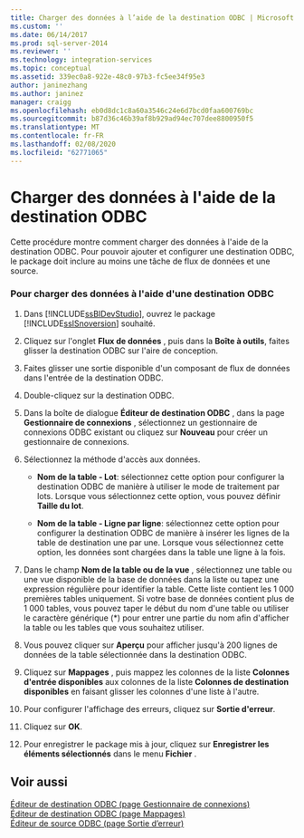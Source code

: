 ```yaml
---
title: Charger des données à l’aide de la destination ODBC | Microsoft Docs
ms.custom: ''
ms.date: 06/14/2017
ms.prod: sql-server-2014
ms.reviewer: ''
ms.technology: integration-services
ms.topic: conceptual
ms.assetid: 339ec0a8-922e-48c0-97b3-fc5ee34f95e3
author: janinezhang
ms.author: janinez
manager: craigg
ms.openlocfilehash: eb0d8dc1c8a60a3546c24e6d7bcd0faa600769bc
ms.sourcegitcommit: b87d36c46b39af8b929ad94ec707dee8800950f5
ms.translationtype: MT
ms.contentlocale: fr-FR
ms.lasthandoff: 02/08/2020
ms.locfileid: "62771065"
---
```

# <a name="load-data-by-using-the-odbc-destination"></a>Charger des données à l'aide de la destination ODBC
  Cette procédure montre comment charger des données à l'aide de la destination ODBC. Pour pouvoir ajouter et configurer une destination ODBC, le package doit inclure au moins une tâche de flux de données et une source.  
  
### <a name="to-load-data-using-an-odbc-destination"></a>Pour charger des données à l'aide d'une destination ODBC  
  
1.  Dans [!INCLUDE[ssBIDevStudio](../../includes/ssbidevstudio-md.md)], ouvrez le package [!INCLUDE[ssISnoversion](../../includes/ssisnoversion-md.md)] souhaité.  
  
2.  Cliquez sur l'onglet **Flux de données** , puis dans la **Boîte à outils**, faites glisser la destination ODBC sur l'aire de conception.  
  
3.  Faites glisser une sortie disponible d'un composant de flux de données dans l'entrée de la destination ODBC.  
  
4.  Double-cliquez sur la destination ODBC.  
  
5.  Dans la boîte de dialogue **Éditeur de destination ODBC** , dans la page **Gestionnaire de connexions** , sélectionnez un gestionnaire de connexions ODBC existant ou cliquez sur **Nouveau** pour créer un gestionnaire de connexions.  
  
6.  Sélectionnez la méthode d'accès aux données.  
  
    -   **Nom de la table - Lot**: sélectionnez cette option pour configurer la destination ODBC de manière à utiliser le mode de traitement par lots. Lorsque vous sélectionnez cette option, vous pouvez définir **Taille du lot**.  
  
    -   **Nom de la table - Ligne par ligne**: sélectionnez cette option pour configurer la destination ODBC de manière à insérer les lignes de la table de destination une par une. Lorsque vous sélectionnez cette option, les données sont chargées dans la table une ligne à la fois.  
  
7.  Dans le champ **Nom de la table ou de la vue** , sélectionnez une table ou une vue disponible de la base de données dans la liste ou tapez une expression régulière pour identifier la table. Cette liste contient les 1 000 premières tables uniquement. Si votre base de données contient plus de 1 000 tables, vous pouvez taper le début du nom d'une table ou utiliser le caractère générique (*) pour entrer une partie du nom afin d'afficher la table ou les tables que vous souhaitez utiliser.  
  
8.  Vous pouvez cliquer sur **Aperçu** pour afficher jusqu'à 200 lignes de données de la table sélectionnée dans la destination ODBC.  
  
9. Cliquez sur **Mappages** , puis mappez les colonnes de la liste **Colonnes d'entrée disponibles** aux colonnes de la liste **Colonnes de destination disponibles** en faisant glisser les colonnes d'une liste à l'autre.  
  
10. Pour configurer l'affichage des erreurs, cliquez sur **Sortie d'erreur**.  
  
11. Cliquez sur **OK**.  
  
12. Pour enregistrer le package mis à jour, cliquez sur **Enregistrer les éléments sélectionnés** dans le menu **Fichier** .  
  
## <a name="see-also"></a>Voir aussi  
 [Éditeur de destination ODBC &#40;page Gestionnaire de connexions&#41;](../odbc-destination-editor-connection-manager-page.md)   
 [Éditeur de destination ODBC &#40;page Mappages&#41;](../odbc-destination-editor-mappings-page.md)   
 [Éditeur de source ODBC &#40;page Sortie d’erreur&#41;](../odbc-source-editor-error-output-page.md)  
  
  
